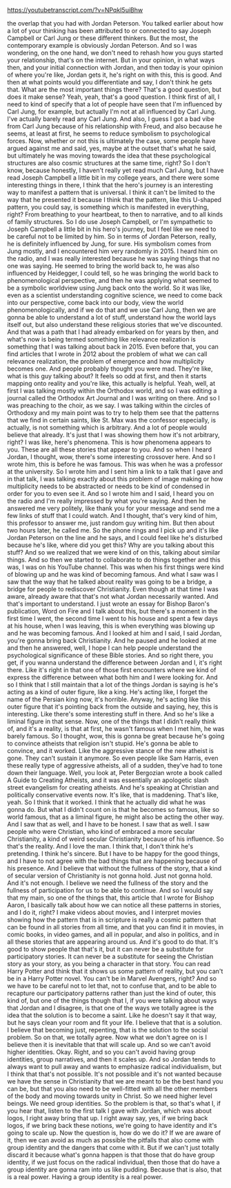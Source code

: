 https://youtubetranscript.com/?v=NPqkI5uiBhw

 the overlap that you had with Jordan Peterson. You talked earlier about how a lot of your thinking has been attributed to or connected to say Joseph Campbell or Carl Jung or these different thinkers. But the most, the contemporary example is obviously Jordan Peterson. And so I was wondering, on the one hand, we don't need to rehash how you guys started your relationship, that's on the internet. But in your opinion, in what ways then, and your initial connection with Jordan, and then today is your opinion of where you're like, Jordan gets it, he's right on with this, this is good. And then at what points would you differentiate and say, I don't think he gets that. What are the most important things there? That's a good question, but does it make sense? Yeah, yeah, that's a good question. I think first of all, I need to kind of specify that a lot of people have seen that I'm influenced by Carl Jung, for example, but actually I'm not at all influenced by Carl Jung. I've actually barely read any Carl Jung. And also, I guess I got a bad vibe from Carl Jung because of his relationship with Freud, and also because he seems, at least at first, he seems to reduce symbolism to psychological forces. Now, whether or not this is ultimately the case, some people have argued against me and said, yes, maybe at the outset that's what he said, but ultimately he was moving towards the idea that these psychological structures are also cosmic structures at the same time, right? So I don't know, because honestly, I haven't really yet read much Carl Jung, but I have read Joseph Campbell a little bit in my college years, and there were some interesting things in there, I think that the hero's journey is an interesting way to manifest a pattern that is universal. I think it can't be limited to the way that he presented it because I think that the pattern, like this U-shaped pattern, you could say, is something which is manifested in everything, right? From breathing to your heartbeat, to then to narrative, and to all kinds of family structures. So I do use Joseph Campbell, or I'm sympathetic to Joseph Campbell a little bit in his hero's journey, but I feel like we need to be careful not to be limited by him. So in terms of Jordan Peterson, really, he is definitely influenced by Jung, for sure. His symbolism comes from Jung mostly, and I encountered him very randomly in 2015. I heard him on the radio, and I was really interested because he was saying things that no one was saying. He seemed to bring the world back to, he was also influenced by Heidegger, I could tell, so he was bringing the world back to phenomenological perspective, and then he was applying what seemed to be a symbolic worldview using Jung back onto the world. So it was like, even as a scientist understanding cognitive science, we need to come back into our perspective, come back into our body, view the world phenomenologically, and if we do that and we use Carl Jung, then we are gonna be able to understand a lot of stuff, understand how the world lays itself out, but also understand these religious stories that we've discounted. And that was a path that I had already embarked on for years by then, and what's now is being termed something like relevance realization is something that I was talking about back in 2015. Even before that, you can find articles that I wrote in 2012 about the problem of what we can call relevance realization, the problem of emergence and how multiplicity becomes one. And people probably thought you were mad. They're like, what is this guy talking about? It feels so odd at first, and then it starts mapping onto reality and you're like, this actually is helpful. Yeah, well, at first I was talking mostly within the Orthodox world, and so I was editing a journal called the Orthodox Art Journal and I was writing on there. And so I was preaching to the choir, as we say. I was talking within the circles of Orthodoxy and my main point was to try to help them see that the patterns that we find in certain saints, like St. Max was the confessor especially, is actually, is not something which is arbitrary. And a lot of people would believe that already. It's just that I was showing them how it's not arbitrary, right? I was like, here's phenomena. This is how phenomena appears to you. These are all these stories that appear to you. And so when I heard Jordan, I thought, wow, there's some interesting crossover here. And so I wrote him, this is before he was famous. This was when he was a professor at the university. So I wrote him and I sent him a link to a talk that I gave and in that talk, I was talking exactly about this problem of image making or how multiplicity needs to be abstracted or needs to be kind of condensed in order for you to even see it. And so I wrote him and I said, I heard you on the radio and I'm really impressed by what you're saying. And then he answered me very politely, like thank you for your message and send me a few links of stuff that I could watch. And I thought, that's very kind of him, this professor to answer me, just random guy writing him. But then about two hours later, he called me. So the phone rings and I pick up and it's like Jordan Peterson on the line and he says, and I could feel like he's disturbed because he's like, where did you get this? Why are you talking about this stuff? And so we realized that we were kind of on this, talking about similar things. And so then we started to collaborate to do things together and this was, I was on his YouTube channel. This was when his first things were kind of blowing up and he was kind of becoming famous. And what I saw was I saw that the way that he talked about reality was going to be a bridge, a bridge for people to rediscover Christianity. Even though at that time I was aware, already aware that that's not what Jordan necessarily wanted. And that's important to understand. I just wrote an essay for Bishop Baron's publication, Word on Fire and I talk about this, but there's a moment in the first time I went, the second time I went to his house and spent a few days at his house, when I was leaving, this is when everything was blowing up and he was becoming famous. And I looked at him and I said, I said Jordan, you're gonna bring back Christianity. And he paused and he looked at me and then he answered, well, I hope I can help people understand the psychological significance of these Bible stories. And so right there, you get, if you wanna understand the difference between Jordan and I, it's right there. Like it's right in that one of those first encounters where we kind of express the difference between what both him and I were looking for. And so I think that I still maintain that a lot of the things Jordan is saying is he's acting as a kind of outer figure, like a king. He's acting like, I forget the name of the Persian king now, it's horrible. Anyway, he's acting like this outer figure that it's pointing back from the outside and saying, hey, this is interesting. Like there's some interesting stuff in there. And so he's like a liminal figure in that sense. Now, one of the things that I didn't really think of, and it's a reality, is that at first, he wasn't famous when I met him, he was barely famous. So I thought, wow, this is gonna be great because he's going to convince atheists that religion isn't stupid. He's gonna be able to convince, and it worked. Like the aggressive stance of the new atheist is gone. They can't sustain it anymore. So even people like Sam Harris, even these really type of aggressive atheists, all of a sudden, they've had to tone down their language. Well, you look at, Peter Bergozian wrote a book called A Guide to Creating Atheists, and it was essentially an apologetic slash street evangelism for creating atheists. And he's speaking at Christian and politically conservative events now. It's like, that is maddening. That's like, yeah. So I think that it worked. I think that he actually did what he was gonna do. But what I didn't count on is that he becomes so famous, like so world famous, that as a liminal figure, he might also be acting the other way. And I saw that as well, and I have to be honest. I saw that as well. I saw people who were Christian, who kind of embraced a more secular Christianity, a kind of weird secular Christianity because of his influence. So that's the reality. And I love the man. I think that, I don't think he's pretending. I think he's sincere. But I have to be happy for the good things, and I have to not agree with the bad things that are happening because of his presence. And I believe that without the fullness of the story, that a kind of secular version of Christianity is not gonna hold. Just not gonna hold. And it's not enough. I believe we need the fullness of the story and the fullness of participation for us to be able to continue. And so I would say that my main, so one of the things that, this article that I wrote for Bishop Aaron, I basically talk about how we can notice all these patterns in stories, and I do it, right? I make videos about movies, and I interpret movies showing how the pattern that is in scripture is really a cosmic pattern that can be found in all stories from all time, and that you can find it in movies, in comic books, in video games, and all in popular, and also in politics, and in all these stories that are appearing around us. And it's good to do that. It's good to show people that that's it, but it can never be a substitute for participatory stories. It can never be a substitute for seeing the Christian story as your story, as you being a character in that story. You can read Harry Potter and think that it shows us some pattern of reality, but you can't be in a Harry Potter novel. You can't be in Marvel Avengers, right? And so we have to be careful not to let that, not to confuse that, and to be able to recapture our participatory patterns rather than just the kind of outer, this kind of, but one of the things though that I, if you were talking about ways that Jordan and I disagree, is that one of the ways we totally agree is the idea that the solution is to become a saint. Like he doesn't say it that way, but he says clean your room and fit your life. I believe that that is a solution. I believe that becoming just, repenting, that is the solution to the social problem. So on that, we totally agree. Now what we don't agree on is I believe then it is inevitable that that will scale up. And so we can't avoid higher identities. Okay. Right, and so you can't avoid having group identities, group narratives, and then it scales up. And so Jordan tends to always want to pull away and wants to emphasize radical individualism, but I think that that's not possible. It's not possible and it's not wanted because we have the sense in Christianity that we are meant to be the best hand you can be, but that you also need to be well-fitted with all the other members of the body and moving towards unity in Christ. So we need higher level beings. We need group identities. So the problem is that, so that's what I, if you hear that, listen to the first talk I gave with Jordan, which was about logos, I right away bring that up. I right away say, yes, if we bring back logos, if we bring back these notions, we're going to have identity and it's going to scale up. Now the question is, how do we do it? If we are aware of it, then we can avoid as much as possible the pitfalls that also come with group identity and the dangers that come with it. But if we can't just totally discard it because what's gonna happen is that those that do have group identity, if we just focus on the radical individual, then those that do have a group identity are gonna ram into us like pudding. Because that is also, that is a real power. Having a group identity is a real power.